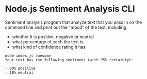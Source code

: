 # Node.js Sentiment Analysis CLI

Sentiment analysis program that analyze text that you pass in on the command line and print out the "mood" of the text, including:

- whether it is positive, negative or neutral
- what percentage of each the text is
- what kind of confidence rating it has

```
node index.js awesome
Your text has the following sentiment (with 95% certainty):

- 80% positive
- 10% neutral
```
